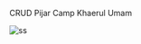 CRUD Pijar Camp Khaerul Umam

![ss](https://github.com/khael6690/curd_pijarcamp/assets/46287068/9239457e-8c75-4093-b653-9723f8753d26)
